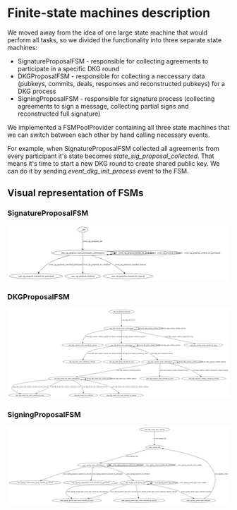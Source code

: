 # Finite-state machines description

We moved away from the idea of one large state machine that would perform all tasks, so we divided the functionality into three separate state machines:
* SignatureProposalFSM - responsible for collecting agreements to participate in a specific DKG round
* DKGProposalFSM - responsible for collecting a neccessary data (pubkeys, commits, deals, responses and reconstructed pubkeys) for a DKG process
* SigningProposalFSM - responsible for signature process (collecting agreements to sign a message, collecting partial signs and reconstructed full signature)

We implemented a FSMPoolProvider containing all three state machines that we can switch between each other by hand calling necessary events.

For example, when SignatureProposalFSM collected all agreements from every participant it's state becomes *state_sig_proposal_collected*.
That means it's time to start a new DKG round to create shared public key. We can do it by sending *event_dkg_init_process* event to the FSM.

## Visual representation of FSMs
### SignatureProposalFSM
![SignatureProposalFSM](sigFSM.svg)

### DKGProposalFSM
![DKGProposalFSM](dkgFSM.svg)

### SigningProposalFSM
![SigningProposalFSM](signatureFSM.svg)
